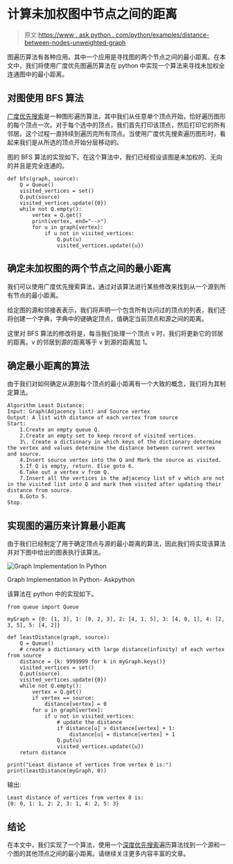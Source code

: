 # 计算未加权图中节点之间的距离

> 原文:[https://www . ask python . com/python/examples/distance-between-nodes-unweighted-graph](https://www.askpython.com/python/examples/distance-between-nodes-unweighted-graph)

图遍历算法有各种应用。其中一个应用是寻找图的两个节点之间的最小距离。在本文中，我们将使用广度优先图遍历算法在 python 中实现一个算法来寻找未加权全连通图中的最小距离。

## 对图使用 BFS 算法

[广度优先搜索](https://www.askpython.com/python/examples/breadth-first-search-graph)是一种图形遍历算法，其中我们从任意单个顶点开始，恰好遍历图形的每个顶点一次。对于每个选中的顶点，我们首先打印该顶点，然后打印它的所有邻居。这个过程一直持续到遍历完所有顶点。当使用广度优先搜索遍历图形时，看起来我们是从所选的顶点开始分层移动的。

图的 BFS 算法的实现如下。在这个算法中，我们已经假设该图是未加权的、无向的并且是完全连通的。

```
def bfs(graph, source):
    Q = Queue()
    visited_vertices = set()
    Q.put(source)
    visited_vertices.update({0})
    while not Q.empty():
        vertex = Q.get()
        print(vertex, end="-->")
        for u in graph[vertex]:
            if u not in visited_vertices:
                Q.put(u)
                visited_vertices.update({u})

```

## 确定未加权图的两个节点之间的最小距离

我们可以使用广度优先搜索算法，通过对该算法进行某些修改来找到从一个源到所有节点的最小距离。

给定图的源和邻接表表示，我们将声明一个包含所有访问过的顶点的列表，我们还将创建一个字典，字典中的键确定顶点，值确定当前顶点和源之间的距离。

这里对 BFS 算法的修改将是，每当我们处理一个顶点 v 时，我们将更新它的邻居的距离。v 的邻居到源的距离等于 v 到源的距离加 1。

## 确定最小距离的算法

由于我们对如何确定从源到每个顶点的最小距离有一个大致的概念，我们将为其制定算法。

```
Algorithm Least Distance:
Input: Graph(Adjacency list) and Source vertex
Output: A list with distance of each vertex from source 
Start:
    1.Create an empty queue Q.
    2.Create an empty set to keep record of visited vertices.
    3\. Create a dictionary in which keys of the dictionary determine the vertex and values determine the distance between current vertex and source.
    4.Insert source vertex into the Q and Mark the source as visited.
    5.If Q is empty, return. Else goto 6.
    6.Take out a vertex v from Q.
    7.Insert all the vertices in the adjacency list of v which are not in the visited list into Q and mark them visited after updating their distance from source.
    8.Goto 5.
Stop.

```

## 实现图的遍历来计算最小距离

由于我们已经制定了用于确定顶点与源的最小距离的算法，因此我们将实现该算法并对下图中给出的图表执行该算法。

![Graph Implementation In Python](../Images/5881ab97e34a7a44225b1fb5ded95f10.png)

Graph Implementation In Python- Askpython

该算法在 python 中的实现如下。

```
from queue import Queue

myGraph = {0: [1, 3], 1: [0, 2, 3], 2: [4, 1, 5], 3: [4, 0, 1], 4: [2, 3, 5], 5: [4, 2]}

def leastDistance(graph, source):
    Q = Queue()
    # create a dictionary with large distance(infinity) of each vertex from source
    distance = {k: 9999999 for k in myGraph.keys()}
    visited_vertices = set()
    Q.put(source)
    visited_vertices.update({0})
    while not Q.empty():
        vertex = Q.get()
        if vertex == source:
            distance[vertex] = 0
        for u in graph[vertex]:
            if u not in visited_vertices:
                # update the distance
                if distance[u] > distance[vertex] + 1:
                    distance[u] = distance[vertex] + 1
                Q.put(u)
                visited_vertices.update({u})
    return distance

print("Least distance of vertices from vertex 0 is:")
print(leastDistance(myGraph, 0))

```

输出:

```
Least distance of vertices from vertex 0 is:
{0: 0, 1: 1, 2: 2, 3: 1, 4: 2, 5: 3}

```

## 结论

在本文中，我们实现了一个算法，使用一个[深度优先搜索](https://www.askpython.com/python/examples/depth-first-search-in-a-graph)遍历算法找到一个源和一个图的其他顶点之间的最小距离。请继续关注更多内容丰富的文章。